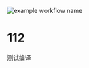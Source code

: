 ![example workflow name](https://github.com/wzslrb/112/.github/workflows/Openwrt-AutoBuild/badge.svg)
# 112
测试编译
